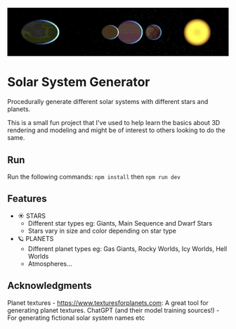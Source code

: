 
![](/dist/client/img/screenshot_1.png)

# Solar System Generator
Procedurally generate different solar systems with different stars and planets.

This is a small fun project that I've used to help learn the basics about 3D rendering and modeling and might be of interest to others looking to do the same.

## Run
Run the following commands: `npm install` then `npm run dev`

## Features
- ☀️ STARS
    - Different star types eg: Giants, Main Sequence and Dwarf Stars
    - Stars vary in size and color depending on star type
- 🪐 PLANETS     
    - Different planet types eg: Gas Giants, Rocky Worlds, Icy Worlds, Hell Worlds
    - Atmospheres...

## Acknowledgments
Planet textures - https://www.texturesforplanets.com: A great tool for generating planet textures.
ChatGPT (and their model training sources!) - For generating fictional solar system names etc
